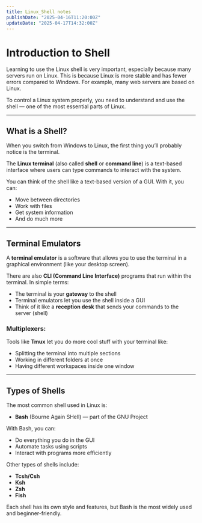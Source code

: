 ```yaml
---
title: Linux_Shell notes
publishDate: "2025-04-16T11:20:00Z"
updateDate: "2025-04-17T14:32:00Z"
---
```

# Introduction to Shell

Learning to use the Linux shell is very important, especially because many servers run on Linux. This is because Linux is more stable and has fewer errors compared to Windows. For example, many web servers are based on Linux.

To control a Linux system properly, you need to understand and use the shell — one of the most essential parts of Linux.

---

## What is a Shell?

When you switch from Windows to Linux, the first thing you’ll probably notice is the terminal.

The **Linux terminal** (also called **shell** or **command line**) is a text-based interface where users can type commands to interact with the system.

You can think of the shell like a text-based version of a GUI. With it, you can:
- Move between directories
- Work with files
- Get system information
- And do much more

---

## Terminal Emulators

A **terminal emulator** is a software that allows you to use the terminal in a graphical environment (like your desktop screen).

There are also **CLI (Command Line Interface)** programs that run within the terminal. In simple terms:
- The terminal is your **gateway** to the shell
- Terminal emulators let you use the shell inside a GUI
- Think of it like a **reception desk** that sends your commands to the server (shell)


### Multiplexers:
Tools like **Tmux** let you do more cool stuff with your terminal like:
- Splitting the terminal into multiple sections
- Working in different folders at once
- Having different workspaces inside one window

---

## Types of Shells

The most common shell used in Linux is:
- **Bash** (Bourne Again SHell) — part of the GNU Project

With Bash, you can:
- Do everything you do in the GUI
- Automate tasks using scripts
- Interact with programs more efficiently

Other types of shells include:
- **Tcsh/Csh**
- **Ksh**
- **Zsh**
- **Fish**

Each shell has its own style and features, but Bash is the most widely used and beginner-friendly.